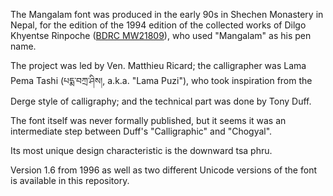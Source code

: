 The Mangalam font was produced in the early 90s in Shechen Monastery in Nepal, for the edition of the 1994 edition of the collected works of Dilgo Khyentse Rinpoche ([BDRC MW21809](https://purl.bdrc.io/resource/MW21809)), who used "Mangalam" as his pen name.

The project was led by Ven. Matthieu Ricard; the calligrapher was Lama Pema Tashi (པདྨ་བཀྲ་ཤིས།, a.k.a. "Lama Puzi"), who took inspiration from the Derge style of calligraphy; and the technical part was done by Tony Duff.

The font itself was never formally published, but it seems it was an intermediate step between Duff's "Calligraphic" and "Chogyal". 

Its most unique design characteristic is the downward tsa phru.

Version 1.6 from 1996 as well as two different Unicode versions of the font is available in this repository.